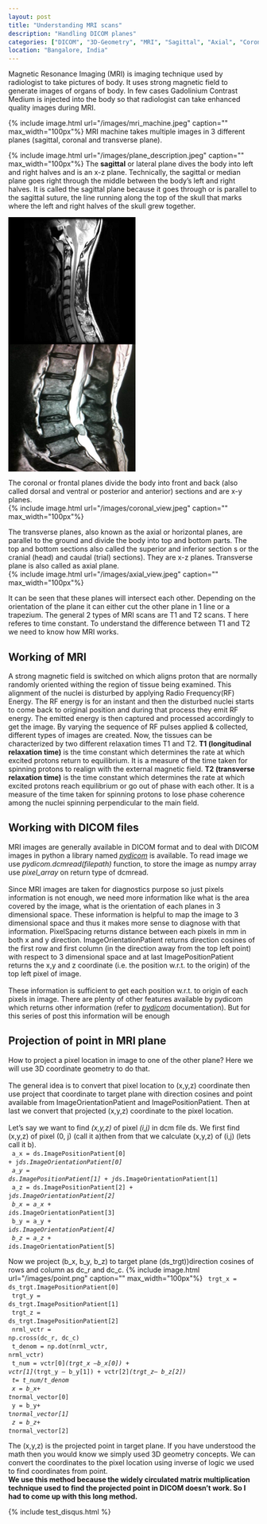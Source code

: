 ```yaml
---
layout: post
title: "Understanding MRI scans"
description: "Handling DICOM planes"
categories: ["DICOM", "3D-Geometry", "MRI", "Sagittal", "Axial", "Coronal"]
location: "Bangalore, India"
---
```


Magnetic Resonance Imaging (MRI) is imaging technique used by radiologist to take pictures of body. It uses strong magnetic field to generate images of organs of body. In few cases Gadolinium Contrast Medium is injected into the body so that radiologist can take enhanced quality images during MRI.

{% include image.html url="/images/mri_machine.jpeg" caption="" max_width="100px"%}
MRI machine takes multiple images in 3 different planes (sagittal, coronal and transverse plane).

{% include image.html url="/images/plane_description.jpeg" caption="" max_width="100px"%}
The <b>sagittal</b> or lateral plane dives the body into left and right halves and is an x-z plane. Technically, the sagittal or median plane goes right through the middle between the body’s left and right halves. It is called the sagittal plane because it goes through or is parallel to the sagittal suture, the line running along the top of the skull that marks where the left and right halves of the skull grew together.

<div>
  <!--{% include image.html url="/images/cervical_view.jpeg" caption="" max_width="100px"%}
  {% include image.html url="/images/lumbar_view.jpeg" caption="" max_width="100px"%}-->
  <img src="/images/cervical_view.jpeg" width="256" height="256" align="center"/>
  <img src="/images/lumbar_view.jpeg" width="256" height="256" align="center"/>
</div>

The coronal or frontal planes divide the body into front and back (also called dorsal and ventral or posterior and anterior) sections and are x-y planes.
<br>
{% include image.html url="/images/coronal_view.jpeg" caption="" max_width="100px"%}


The transverse planes, also known as the axial or horizontal planes, are parallel to the ground and divide the body into top and bottom parts. The top and bottom sections also called the superior and inferior section s or the cranial (head) and caudal (trial) sections). They are x-z planes. Transverse plane is also called as axial plane.
<br>
{% include image.html url="/images/axial_view.jpeg" caption="" max_width="100px"%}

It can be seen that these planes will intersect each other. Depending on the orientation of the plane it can either cut the other plane in 1 line or a trapezium.
The general 2 types of MRI scans are T1 and T2 scans. T here referes to time constant. To understand the difference between T1 and T2 we need to know how MRI works.

## Working of MRI

A strong magnetic field is switched on which aligns proton that are normally randomly oriented withing the region of tissue being examined. This alignment of the nuclei is disturbed by applying Radio Frequency(RF) Energy. The RF energy is for an instant and then the disturbed nuclei starts to come back to original position and during that process they emit RF energy. The emitted energy is then captured and processed accordingly to get the image. By varying the sequence of RF pulses applied & collected, different types of images are created.
Now, the tissues can be characterized by two different relaxation times T1 and T2. <b>T1 (longitudinal relaxation time)</b> is the time constant which determines the rate at which excited protons return to equilibrium. It is a measure of the time taken for spinning protons to realign with the external magnetic field. <b>T2 (transverse relaxation time)</b> is the time constant which determines the rate at which excited protons reach equilibrium or go out of phase with each other. It is a measure of the time taken for spinning protons to lose phase coherence among the nuclei spinning perpendicular to the main field.

## Working with DICOM files

MRI images are generally available in DICOM format and to deal with DICOM images in python a library named <i><a href="https://pydicom.github.io/pydicom/stable/getting_started.html" target="_blank">pydicom</a></i> is available.
To read image we use <i>pydicom.dcmread(filepath)</i> function, to store the image as numpy array use <i>pixel_array</i> on return type of dcmread.
<br>
<br>
Since MRI images are taken for diagnostics purpose so just pixels information is not enough, we need more information like what is the area covered by the image, what is the orientation of each planes in 3 dimensional space. These information is helpful to map the image to 3 dimensional space and thus it makes more sense to diagnose with that information.
PixelSpacing returns distance between each pixels in mm in both x and y direction. ImageOrientationPatient returns direction cosines of the first row and first column (in the direction away from the top left point) with respect to 3 dimensional space and at last ImagePositionPatient returns the x,y and z coordinate (i.e. the position w.r.t. to the origin) of the top left pixel of image.
<br>
<br>
These information is sufficient to get each position w.r.t. to origin of each pixels in image. There are plenty of other features available by pydicom which returns other information (refer to <i><a href="https://pydicom.github.io/pydicom/stable/getting_started.html" target="_blank">pydicom</a></i> documentation). But for this series of post this information will be enough

## Projection of point in MRI plane

How to project a pixel location in image to one of the other plane? Here we will use 3D coordinate geometry to do that.
<br>
<br>
The general idea is to convert that pixel location to (x,y,z) coordinate then use project that coordinate to target plane with direction cosines and point available from ImageOrientationPatient and ImagePositionPatient. Then at last we convert that projected (x,y,z) coordinate to the pixel location.
<br>
<br>
Let’s say we want to find <i>(x,y,z)</i> of pixel <i>(i,j)</i> in dcm file ds. We first find (x,y,z) of pixel (0, j) (call it a)then from that we calculate (x,y,z) of (i,j) (lets call it b).
<br>
<code>
  a_x = ds.ImagePositionPatient[0] + j*ds.ImageOrientationPatient[0]
</code>
<br>
<code>
  a_y = ds.ImagePositionPatient[1] + j*ds.ImageOrientationPatient[1]
</code>
<br>
<code>
  a_z = ds.ImagePositionPatient[2] + j*ds.ImageOrientationPatient[2]
</code>
<br>
<code>
  b_x = a_x + i*ds.ImageOrientationPatient[3]
</code>
<br>
<code>
  b_y = a_y + i*ds.ImageOrientationPatient[4]
</code>
<br>
<code>
  b_z = a_z + i*ds.ImageOrientationPatient[5]
</code>

Now we project (b_x, b_y, b_z) to target plane (ds_trgt))direction cosines of rows and column as dc_r and dc_c.
{% include image.html url="/images/point.png" caption="" max_width="100px"%}
<code>
  trgt_x = ds_trgt.ImagePositionPatient[0]
</code>
<br>
<code>
  trgt_y = ds_trgt.ImagePositionPatient[1]
</code>
<br>
<code>
  trgt_z = ds_trgt.ImagePositionPatient[2]
</code>
<br>
<code>
  nrml_vctr = np.cross(dc_r, dc_c)
</code>
<br>
<code>
  t_denom = np.dot(nrml_vctr, nrml_vctr)
</code>
<br>
<code>
  t_num = vctr[0]*(trgt_x —b_x[0]) + vctr[1]*(trgt_y — b_y[1]) + vctr[2]*(trgt_z— b_z[2])
</code>
<br>
<code>
  t= t_num/t_denom
</code>
<br>
<code>
  x = b_x+ t*normal_vector[0]
</code>
<br>
<code>
  y = b_y+ t*normal_vector[1]
</code>
<br>
<code>
  z = b_z+ t*normal_vector[2]
</code>

The (x,y,z) is the projected point in target plane. If you have understood the math then you would know we simply used 3D geometry concepts. We can convert the coordinates to the pixel location using inverse of logic we used to find coordinates from point.
<br>
<b>We use this method because the widely circulated matrix multiplication technique used to find the projected point in DICOM doesn’t work. So I had to come up with this long method.</b>

{% include test_disqus.html %}
